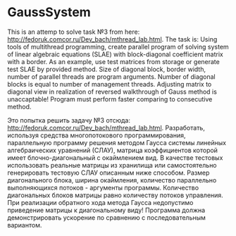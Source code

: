 # GaussSystem
This is an attemp to solve task №3 from here: http://fedoruk.comcor.ru/Dev_bach/mthread_lab.html.
The task is:
Using tools of multithread programming, create parallel program of solving system of linear algebraic equations (SLAE) with block-diagonal coefficient matrix with a border. As an example, use test matrices from storage or generate test SLAE by provided method. Size of diagonal block, border width, number of parallel threads are program arguments. Number of diagonal blocks is equal to number of management threads. Adjusting matrix to diagonal view in realization of reversed walkthrough of Gauss method is unaccaptable! Program must perform faster comparing to consecutive method.

Это попытка решить задачу №3 отсюда: http://fedoruk.comcor.ru/Dev_bach/mthread_lab.html.
Разработать, используя средства многопотокового программирования, параллельную программу решения методом Гаусса системы линейных алгебраических уравнений (СЛАУ), матрица коэффициентов которой имеет блочно-диагональный с окаймлением вид. В качестве тестовых использовать реальные матрицы из хранилища или самостоятельно генерировать тестовую СЛАУ описанным ниже способом. Размер диагонального блока, ширина окаймления, количество параллельно выполняющихся потоков - аргументы программы. Количество диагональных блоков матрицы равно количеству потоков управления. При реализации обратного хода метода Гаусса недопустимо приведение матрицы к диагональному виду! Программа должна демонстрировать ускорение по сравнению с последовательным вариантом.
